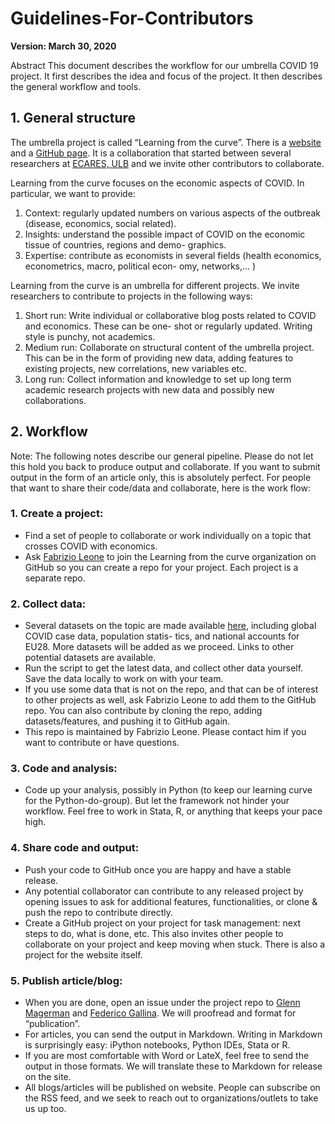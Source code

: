 # Guidelines-For-Contributors

**Version: March 30, 2020**

Abstract
This document describes the workflow for our umbrella COVID 19 project. It first describes the idea and focus of
the project. It then describes the general workflow and tools.

## 1. General structure

The umbrella project is called “Learning from the curve”. There is a [website](https://learning-from-the-curve.github.io/) and a [GitHub page](https://github.com/Learning-from-the-curve). It is a collaboration
that started between several researchers at [ECARES, ULB](https://ecares.ulb.be/) and we invite other contributors to collaborate.

Learning from the curve focuses on the economic aspects of COVID. In particular, we want to provide:

1. Context: regularly updated numbers on various aspects of the outbreak (disease, economics, social related).
2. Insights: understand the possible impact of COVID on the economic tissue of countries, regions and demo-
    graphics.
3. Expertise: contribute as economists in several fields (health economics, econometrics, macro, political econ-
    omy, networks,... )

Learning from the curve is an umbrella for different projects. We invite researchers to contribute to projects in the
following ways:

1. Short run: Write individual or collaborative blog posts related to COVID and economics. These can be one-
    shot or regularly updated. Writing style is punchy, not academics.
2. Medium run: Collaborate on structural content of the umbrella project. This can be in the form of providing
    new data, adding features to existing projects, new correlations, new variables etc.
3. Long run: Collect information and knowledge to set up long term academic research projects with new data
    and possibly new collaborations.

## 2. Workflow

Note: The following notes describe our general pipeline. Please do not let this hold you back to produce output and
collaborate. If you want to submit output in the form of an article only, this is absolutely perfect.
For people that want to share their code/data and collaborate, here is the work flow:

### 1. Create a project:

- Find a set of people to collaborate or work individually on a topic that crosses COVID with economics.
- Ask [Fabrizio Leone](https://github.com/Fab993) to join the Learning from the curve organization on GitHub so you can create a repo
for your project. Each project is a separate repo.

### 2. Collect data:

- Several datasets on the topic are made available [here](https://github.com/Learning-from-the-curve/Data), including global COVID case data, population statis-
tics, and national accounts for EU28. More datasets will be added as we proceed. Links to other potential
datasets are available.
- Run the script to get the latest data, and collect other data yourself. Save the data locally to work on with
your team.
- If you use some data that is not on the repo, and that can be of interest to other projects as well, ask
Fabrizio Leone to add them to the GitHub repo. You can also contribute by cloning the repo, adding
datasets/features, and pushing it to GitHub again.
- This repo is maintained by Fabrizio Leone. Please contact him if you want to contribute or have questions.

### 3. Code and analysis:

- Code up your analysis, possibly in Python (to keep our learning curve for the Python-do-group). But let
the framework not hinder your workflow. Feel free to work in Stata, R, or anything that keeps your pace
high.

### 4. Share code and output:

- Push your code to GitHub once you are happy and have a stable release.
- Any potential collaborator can contribute to any released project by opening issues to ask for additional
features, functionalities, or clone & push the repo to contribute directly.
- Create a GitHub project on your project for task management: next steps to do, what is done, etc. This also
invites other people to collaborate on your project and keep moving when stuck. There is also a project for
the website itself.

### 5. Publish article/blog:

- When you are done, open an issue under the project repo to [Glenn Magerman](https://github.com/glennmagerman) and [Federico Gallina](https://github.com/FedeGall). We
will proofread and format for “publication”.
- For articles, you can send the output in Markdown. Writing in Markdown is surprisingly easy: iPython
notebooks, Python IDEs, Stata or R.
- If you are most comfortable with Word or LateX, feel free to send the output in those formats. We will
translate these to Markdown for release on the site.
- All blogs/articles will be published on website. People can subscribe on the RSS feed, and we seek to
reach out to organizations/outlets to take us up too.





